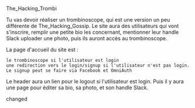 The_Hacking_Trombi

Tu vas devoir réaliser un trombinoscope, qui est une version un peu différente de The_Hacking_Gossip. Le site aura des utilisateurs qui vont s'inscrire, remplir une petite bio les concernant, mentionner leur handle Slack uploader une photo, puis ils auront accès au trombinoscope.

La page d'accueil du site est :

    le trombinoscope si l'utilisateur est login
    une redirection vers le login/signup si l'utilisateur n'est pas login. Le signup peut se faire via Facebook et OmniAuth

Le header aura un lien pour le logout si l'utilisateur est login. Puis il y aura une page pour éditer sa bio, sa photo, et son handle Slack.

changed